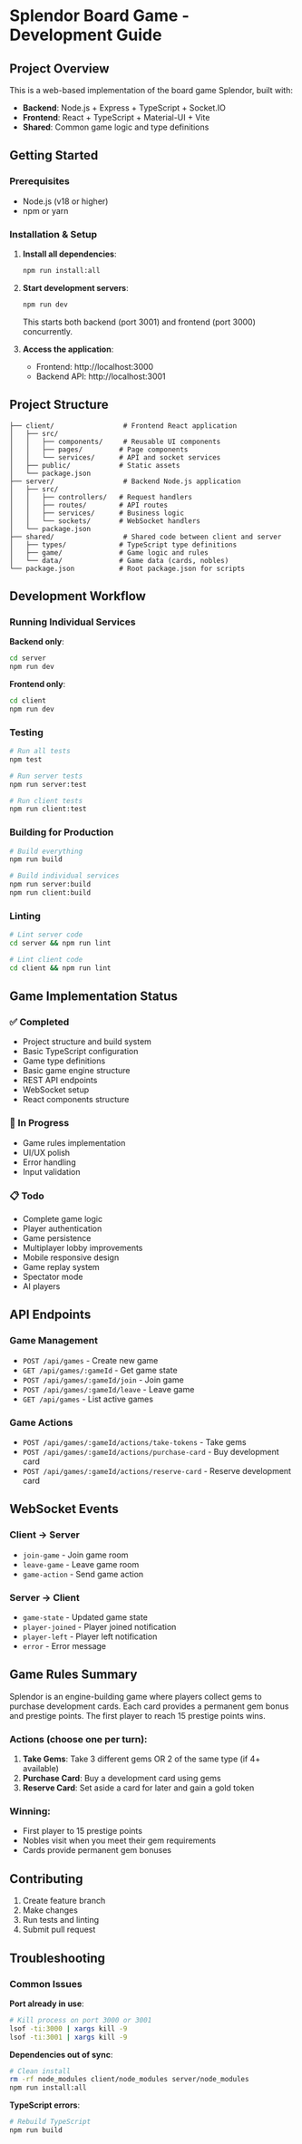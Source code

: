 # Splendor Board Game - Development Guide

## Project Overview

This is a web-based implementation of the board game Splendor, built with:
- **Backend**: Node.js + Express + TypeScript + Socket.IO
- **Frontend**: React + TypeScript + Material-UI + Vite
- **Shared**: Common game logic and type definitions

## Getting Started

### Prerequisites
- Node.js (v18 or higher)
- npm or yarn

### Installation & Setup

1. **Install all dependencies**:
   ```bash
   npm run install:all
   ```

2. **Start development servers**:
   ```bash
   npm run dev
   ```
   This starts both backend (port 3001) and frontend (port 3000) concurrently.

3. **Access the application**:
   - Frontend: http://localhost:3000
   - Backend API: http://localhost:3001

## Project Structure

```
├── client/                 # Frontend React application
│   ├── src/
│   │   ├── components/     # Reusable UI components
│   │   ├── pages/         # Page components
│   │   └── services/      # API and socket services
│   ├── public/            # Static assets
│   └── package.json
├── server/                 # Backend Node.js application
│   ├── src/
│   │   ├── controllers/   # Request handlers
│   │   ├── routes/        # API routes
│   │   ├── services/      # Business logic
│   │   └── sockets/       # WebSocket handlers
│   └── package.json
├── shared/                 # Shared code between client and server
│   ├── types/             # TypeScript type definitions
│   ├── game/              # Game logic and rules
│   └── data/              # Game data (cards, nobles)
└── package.json           # Root package.json for scripts
```

## Development Workflow

### Running Individual Services

**Backend only**:
```bash
cd server
npm run dev
```

**Frontend only**:
```bash
cd client
npm run dev
```

### Testing

```bash
# Run all tests
npm test

# Run server tests
npm run server:test

# Run client tests
npm run client:test
```

### Building for Production

```bash
# Build everything
npm run build

# Build individual services
npm run server:build
npm run client:build
```

### Linting

```bash
# Lint server code
cd server && npm run lint

# Lint client code
cd client && npm run lint
```

## Game Implementation Status

### ✅ Completed
- Project structure and build system
- Basic TypeScript configuration
- Game type definitions
- Basic game engine structure
- REST API endpoints
- WebSocket setup
- React components structure

### 🚧 In Progress
- Game rules implementation
- UI/UX polish
- Error handling
- Input validation

### 📋 Todo
- Complete game logic
- Player authentication
- Game persistence
- Multiplayer lobby improvements
- Mobile responsive design
- Game replay system
- Spectator mode
- AI players

## API Endpoints

### Game Management
- `POST /api/games` - Create new game
- `GET /api/games/:gameId` - Get game state
- `POST /api/games/:gameId/join` - Join game
- `POST /api/games/:gameId/leave` - Leave game
- `GET /api/games` - List active games

### Game Actions
- `POST /api/games/:gameId/actions/take-tokens` - Take gems
- `POST /api/games/:gameId/actions/purchase-card` - Buy development card
- `POST /api/games/:gameId/actions/reserve-card` - Reserve development card

## WebSocket Events

### Client → Server
- `join-game` - Join game room
- `leave-game` - Leave game room
- `game-action` - Send game action

### Server → Client
- `game-state` - Updated game state
- `player-joined` - Player joined notification
- `player-left` - Player left notification
- `error` - Error message

## Game Rules Summary

Splendor is an engine-building game where players collect gems to purchase development cards. Each card provides a permanent gem bonus and prestige points. The first player to reach 15 prestige points wins.

### Actions (choose one per turn):
1. **Take Gems**: Take 3 different gems OR 2 of the same type (if 4+ available)
2. **Purchase Card**: Buy a development card using gems
3. **Reserve Card**: Set aside a card for later and gain a gold token

### Winning:
- First player to 15 prestige points
- Nobles visit when you meet their gem requirements
- Cards provide permanent gem bonuses

## Contributing

1. Create feature branch
2. Make changes
3. Run tests and linting
4. Submit pull request

## Troubleshooting

### Common Issues

**Port already in use**:
```bash
# Kill process on port 3000 or 3001
lsof -ti:3000 | xargs kill -9
lsof -ti:3001 | xargs kill -9
```

**Dependencies out of sync**:
```bash
# Clean install
rm -rf node_modules client/node_modules server/node_modules
npm run install:all
```

**TypeScript errors**:
```bash
# Rebuild TypeScript
npm run build
```
